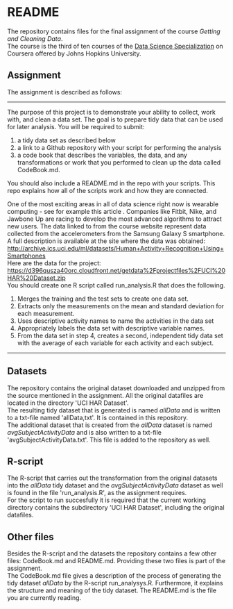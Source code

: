 README
================

The repository contains files for the final assignment of the course
*Getting and Cleaning Data*.  
The course is the third of ten courses of the [Data Science Specialization](https://www.coursera.org/specializations/jhu-data-science) on Coursera offered by Johns Hopkins University.  

## Assignment
The assignment is described as follows:  

---

The purpose of this project is to demonstrate your ability to collect, work 
with, and clean a data set. The goal is to prepare tidy data that can be used 
for later analysis. You will be required to submit:

1. a tidy data set as described below
2. a link to a Github repository with your script for performing the analysis
3. a code book that describes the variables, the data, and any transformations 
or work that you performed to clean up the data called CodeBook.md.

You should also include a README.md in the repo with your scripts. This repo 
explains how all of the scripts work and how they are connected.  

One of the most exciting areas in all of data science right now is wearable 
computing - see for example this article . Companies like Fitbit, Nike, and 
Jawbone Up are racing to develop the most advanced algorithms to attract new 
users. The data linked to from the course website represent data collected from 
the accelerometers from the Samsung Galaxy S smartphone. A full description is 
available at the site where the data was obtained:  
http://archive.ics.uci.edu/ml/datasets/Human+Activity+Recognition+Using+Smartphones  
Here are the data for the project:  
https://d396qusza40orc.cloudfront.net/getdata%2Fprojectfiles%2FUCI%20HAR%20Dataset.zip  
You should create one R script called run_analysis.R that does the following.

1. Merges the training and the test sets to create one data set.
2. Extracts only the measurements on the mean and standard deviation for each 
measurement.
3. Uses descriptive activity names to name the activities in the data set
4. Appropriately labels the data set with descriptive variable names.
5. From the data set in step 4, creates a second, independent tidy data set with 
the average of each variable for each activity and each subject.

---

## Datasets
The repository contains the original dataset downloaded and unzipped from the 
source mentioned in the assignment.
All the original datafiles are located in the directory 'UCI HAR Dataset'.  
The resulting tidy dataset that is generated is named *allData* and is written 
to a txt-file named 'allData,txt'. It is contained in this repository.  
The additional dataset that is created from the *allData* dataset is named
*avgSubjectActivityData* and is also written to a txt-file 'avgSubjectActivityData.txt'.
This file is added to the repository as well.

## R-script
The R-script that carries out the transformation from the original datasets into
the *allData* tidy dataset and the *avgSubjectActivityData* dataset as well is 
found in the file 'run_analysis.R', as the assignment requires.  
For the script to run succesfully it is required that the current working 
directory contains the subdirectory 'UCI HAR Dataset', including the original 
datafiles.

## Other files
Besides the R-script and the datasets the repository contains a few other files:
CodeBook.md and README.md. Providing these two files is part of the assignment.  
The CodeBook.md file gives a description of the process of generating the tidy
dataset *allData* by the R-script run_analysys.R. Furthermore, it explains the 
structure and meaning of the tidy dataset.
The README.md is the file you are currently reading.
